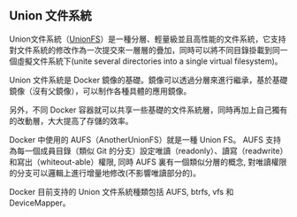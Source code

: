 ## Union 文件系統
Union文件系統（[UnionFS](http://en.wikipedia.org/wiki/UnionFS)）是一種分層、輕量級並且高性能的文件系統，它支持對文件系統的修改作為一次提交來一層層的疊加，同時可以將不同目錄掛載到同一個虛擬文件系統下(unite several directories into a single virtual filesystem)。

Union 文件系統是 Docker 鏡像的基礎。鏡像可以透過分層來進行繼承，基於基礎鏡像（沒有父鏡像），可以制作各種具體的應用鏡像。

另外，不同 Docker 容器就可以共享一些基礎的文件系統層，同時再加上自己獨有的改動層，大大提高了存儲的效率。

Docker 中使用的 AUFS（AnotherUnionFS）就是一種 Union FS。 AUFS 支持為每一個成員目錄（類似 Git 的分支）設定唯讀（readonly）、讀寫（readwrite）和寫出（whiteout-able）權限, 同時 AUFS 裏有一個類似分層的概念, 對唯讀權限的分支可以邏輯上進行增量地修改(不影響唯讀部分的)。

Docker 目前支持的 Union 文件系統種類包括 AUFS, btrfs, vfs 和 DeviceMapper。

